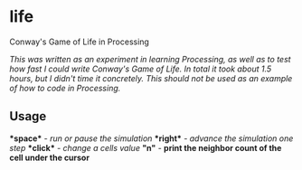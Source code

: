 # life
Conway's Game of Life in Processing

*This was written as an experiment in learning Processing, as well as to test how fast I could write Conway's Game of Life. In total it took about 1.5 hours, but I didn't time it concretely. This should not be used as an example of how to code in Processing.*

## Usage
**\*space\*** - *run or pause the simulation*
**\*right\*** - *advance the simulation one step*
**\*click\*** - *change a cells value*
**"n"** - **print the neighbor count of the cell under the cursor**


